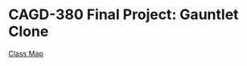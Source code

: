 # CAGD-380 Final Project: Gauntlet Clone

[Class Map](https://lucid.app/lucidchart/75200c95-1958-46fa-8a13-f5200a18a324/edit?view_items=7iz8NGrL_qWN&invitationId=inv_826e87f0-177e-465a-9c82-ce5d1350cc24)
